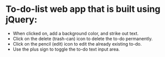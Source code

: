 # To-do-list web app that is built using jQuery:

- When clicked on, add a background color, and strike out text.
- Click on the delete (trash-can) icon to delete the to-do permanently.
- Click on the pencil (edit) icon to edit the already existing to-do.
- Use the plus sign to toggle the to-do text input area.
